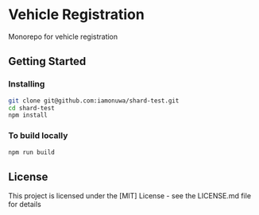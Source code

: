 # Vehicle Registration

Monorepo for vehicle registration

## Getting Started

### Installing

```bash
git clone git@github.com:iamonuwa/shard-test.git
cd shard-test
npm install
```

### To build locally

```bash
npm run build
```

## License

This project is licensed under the [MIT] License - see the LICENSE.md file for details
